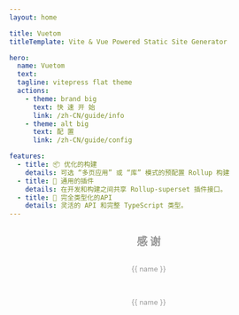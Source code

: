 ```yaml
---
layout: home

title: Vuetom
titleTemplate: Vite & Vue Powered Static Site Generator

hero:
  name: Vuetom
  text: 
  tagline: vitepress flat theme 
  actions:
    - theme: brand big
      text: 快 速 开 始
      link: /zh-CN/guide/info
    - theme: alt big
      text: 配 置
      link: /zh-CN/guide/config

features:
  - title: 📦 优化的构建
    details: 可选 “多页应用” 或 “库” 模式的预配置 Rollup 构建
  - title: 🔩 通用的插件
    details: 在开发和构建之间共享 Rollup-superset 插件接口。
  - title: 🔑 完全类型化的API
    details: 灵活的 API 和完整 TypeScript 类型。
---
```


<div class="frontpage sponsors">
  <h2>感 谢</h2>
  <div class="platinum-sponsors">
    <a v-for="{ href, src, name, id } of sponsors.filter(s => s.tier === 'platinum')" :href="href" target="_blank" rel="noopener" aria-label="sponsor-img">
      <img :src="src" :alt="name" :id="`sponsor-${id}`">
      <p>{{ name }}</p>
    </a>
  </div>
  <div class="gold-sponsors">
    <a v-for="{ href, src, name, id } of sponsors.filter(s => s.tier !== 'platinum')" :href="href" target="_blank" rel="noopener" aria-label="sponsor-img">
      <img :src="src" :alt="name" :id="`sponsor-${id}`">
      <p>{{ name }}</p>
    </a>
  </div>
</div>


<script setup>
import { onMounted } from 'vue'
import pk from 'vitepress-theme-vuetom/package.json'

const sponsors = [
  {
    "id": "vue",
    "name": "Vue",
    "href": "https://v3.cn.vuejs.org/",
    "src": "https://v3.cn.vuejs.org/logo.png",
    "tier": "platinum"
  },
  {
    "id": "vite",
    "name": "Vite",
    "href": "https://vitejs.cn/",
    "src": "https://vitejs.cn/logo.svg"
  },
  {
    "id": "vitepress",
    "name": "Vitepress",
    "href": "https://fttp.jjf-tech.cn/vitepress/",
    "src": "https://v3.cn.vuejs.org/logo.png"
  },
  {
    "id": "elementplus",
    "name": "Element Plus",
    "href": "https://element-plus.gitee.io/zh-CN/",
    "src": "https://element-plus.gitee.io/images/element-plus-logo.svg"
  }
]

function fetchReleaseTag() {
  onMounted(() => {
    const mainTitle = document.getElementsByClassName('name')[0]
    mainTitle.style.position = 'relative'
    const docsReleaseTag = document.createElement('span')
    docsReleaseTag.classList.add('release-tag')
    const releaseTagName = `v${pk.version}`
    docsReleaseTag.innerText = releaseTagName
    if (releaseTagName !== undefined) {
      mainTitle.appendChild(docsReleaseTag)
    } 
    // fetch('https://api.github.com/repos/vitejs/docs-cn/releases/latest')
    //   .then((res) => res.json())
    //   .then((json) => {
    //     const mainTitle = document.getElementById('main-title')
    //     mainTitle.style.position = 'relative'

    //     const docsReleaseTag = document.createElement('span')
    //     docsReleaseTag.classList.add('release-tag')
    //     const releaseTagName = json.tag_name
    //     docsReleaseTag.innerText = releaseTagName

    //     if (releaseTagName !== undefined) {
    //       mainTitle.appendChild(docsReleaseTag)
    //     }
    //   })
  })
}

fetchReleaseTag()
</script>

<style>
.sponsors {
  padding: 0 1.5rem 2rem;
  font-size: 0.8rem;
}

.sponsors a {
  color: #999;
  margin: 1em;
  display: block;
}

.sponsors img {
  max-width: 160px;
  max-height: 40px;
}

.sponsors.frontpage {
  text-align: center;
}

.sponsors.frontpage img {
  display: inline-block;
  vertical-align: middle;
}

.sponsors.frontpage h2 {
  color: #999;
  font-size: 1.2rem;
  border: none;
}

.sponsors.sidebar a img {
  max-height: 36px;
}

.platinum-sponsors {
  margin-bottom: 1.5em;
}

.platinum-sponsors a img {
  max-width: 240px;
  max-height: 60px;
}

.gold-sponsors {
  display: flex;
  flex-wrap: wrap;
  justify-content: space-evenly;
  align-items: center;
}

/* special cases */
#sponsor-mux {
  padding: 5px 0;
  min-height: 36px;
}
</style>